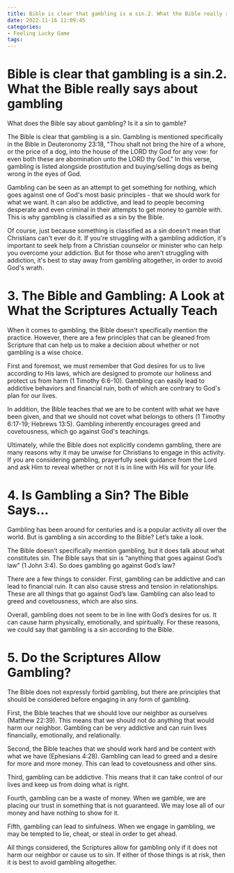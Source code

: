 ```yaml
---
title: Bible is clear that gambling is a sin.2. What the Bible really says about gambling
date: 2022-11-16 11:09:45
categories:
- Feeling Lucky Game
tags:
---
```



#  Bible is clear that gambling is a sin.2. What the Bible really says about gambling
What does the Bible say about gambling? Is it a sin to gamble?

The Bible is clear that gambling is a sin. Gambling is mentioned specifically in the Bible in Deuteronomy 23:18, "Thou shalt not bring the hire of a whore, or the price of a dog, into the house of the LORD thy God for any vow: for even both these are abomination unto the LORD thy God." In this verse, gambling is listed alongside prostitution and buying/selling dogs as being wrong in the eyes of God.

Gambling can be seen as an attempt to get something for nothing, which goes against one of God's most basic principles - that we should work for what we want. It can also be addictive, and lead to people becoming desperate and even criminal in their attempts to get money to gamble with. This is why gambling is classified as a sin by the Bible.

Of course, just because something is classified as a sin doesn't mean that Christians can't ever do it. If you're struggling with a gambling addiction, it's important to seek help from a Christian counselor or minister who can help you overcome your addiction. But for those who aren't struggling with addiction, it's best to stay away from gambling altogether, in order to avoid God's wrath.

# 3. The Bible and Gambling: A Look at What the Scriptures Actually Teach

When it comes to gambling, the Bible doesn't specifically mention the practice. However, there are a few principles that can be gleaned from Scripture that can help us to make a decision about whether or not gambling is a wise choice.

First and foremost, we must remember that God desires for us to live according to His laws, which are designed to promote our holiness and protect us from harm (1 Timothy 6:6-10). Gambling can easily lead to addictive behaviors and financial ruin, both of which are contrary to God's plan for our lives.

In addition, the Bible teaches that we are to be content with what we have been given, and that we should not covet what belongs to others (1 Timothy 6:17-19; Hebrews 13:5). Gambling inherently encourages greed and covetousness, which go against God's teachings.

Ultimately, while the Bible does not explicitly condemn gambling, there are many reasons why it may be unwise for Christians to engage in this activity. If you are considering gambling, prayerfully seek guidance from the Lord and ask Him to reveal whether or not it is in line with His will for your life.

# 4. Is Gambling a Sin? The Bible Says…

Gambling has been around for centuries and is a popular activity all over the world. But is gambling a sin according to the Bible? Let’s take a look.

The Bible doesn’t specifically mention gambling, but it does talk about what constitutes sin. The Bible says that sin is “anything that goes against God’s law” (1 John 3:4). So does gambling go against God’s law?

There are a few things to consider. First, gambling can be addictive and can lead to financial ruin. It can also cause stress and tension in relationships. These are all things that go against God’s law. Gambling can also lead to greed and covetousness, which are also sins.

Overall, gambling does not seem to be in line with God’s desires for us. It can cause harm physically, emotionally, and spiritually. For these reasons, we could say that gambling is a sin according to the Bible.

# 5. Do the Scriptures Allow Gambling?

The Bible does not expressly forbid gambling, but there are principles that should be considered before engaging in any form of gambling.

First, the Bible teaches that we should love our neighbor as ourselves (Matthew 22:39). This means that we should not do anything that would harm our neighbor. Gambling can be very addictive and can ruin lives financially, emotionally, and relationally.

Second, the Bible teaches that we should work hard and be content with what we have (Ephesians 4:28). Gambling can lead to greed and a desire for more and more money. This can lead to covetousness and other sins.

Third, gambling can be addictive. This means that it can take control of our lives and keep us from doing what is right.

Fourth, gambling can be a waste of money. When we gamble, we are placing our trust in something that is not guaranteed. We may lose all of our money and have nothing to show for it.

Fifth, gambling can lead to sinfulness. When we engage in gambling, we may be tempted to lie, cheat, or steal in order to get ahead.

All things considered, the Scriptures allow for gambling only if it does not harm our neighbor or cause us to sin. If either of those things is at risk, then it is best to avoid gambling altogether.